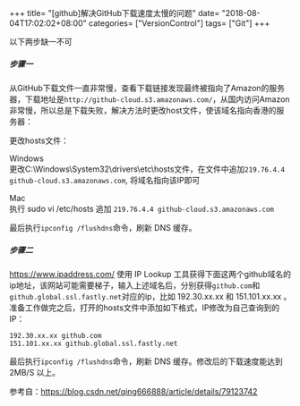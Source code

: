 +++
title= "[github]解决GitHub下载速度太慢的问题"
date= "2018-08-04T17:02:02+08:00"
categories= ["VersionControl"]
tags= ["Git"]
+++

以下两步缺一不可

##### 步骤一
从GitHub下载文件一直非常慢，查看下载链接发现最终被指向了Amazon的服务器，下载地址是`http://github-cloud.s3.amazonaws.com/`，从国内访问Amazon非常慢，所以总是下载失败，解决方法时更改host文件，使该域名指向香港的服务器：

更改hosts文件：

Windows  
更改C:\Windows\System32\drivers\etc\hosts文件，在文件中追加`219.76.4.4 github-cloud.s3.amazonaws.com`, 将域名指向该IP即可

Mac  
执行 sudo vi /etc/hosts 追加 `219.76.4.4 github-cloud.s3.amazonaws.com`

最后执行`ipconfig /flushdns`命令，刷新 DNS 缓存。



##### 步骤二
https://www.ipaddress.com/ 使用 IP Lookup 工具获得下面这两个github域名的ip地址，该网站可能需要梯子，输入上述域名后，分别获得`github.com`和`github.global.ssl.fastly.net`对应的ip，比如 192.30.xx.xx 和 151.101.xx.xx 。准备工作做完之后，打开的hosts文件中添加如下格式，IP修改为自己查询到的IP：

    192.30.xx.xx github.com
    151.101.xx.xx github.global.ssl.fastly.net

最后执行`ipconfig /flushdns`命令，刷新 DNS 缓存。修改后的下载速度能达到 2MB/S 以上。

参考自：https://blog.csdn.net/qing666888/article/details/79123742